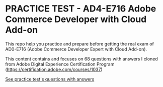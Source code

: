 # PRACTICE TEST - AD4-E716 Adobe Commerce Developer with Cloud Add-on

This repo help you practice and prepare before getting the real exam of AD0-E716 (Adobe Commerce Developer Expert with Cloud Add-on).

This content contains and focuses on 68 questions with answers I cloned from Adobe Digital Experience Certification Program (https://certification.adobe.com/courses/1037)


[See practice test's questions with answers](questions_and_answers.md)
